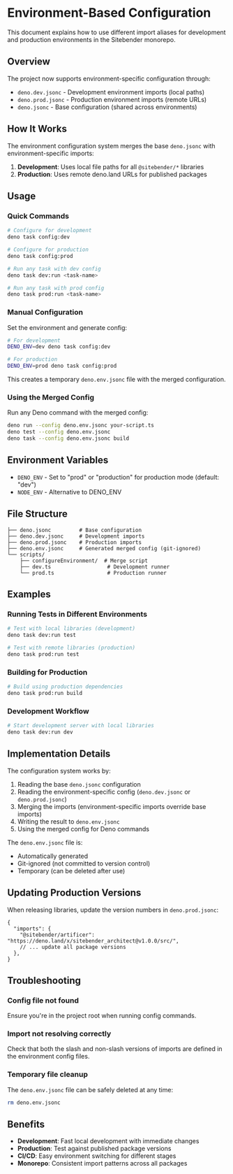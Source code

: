 # Environment-Based Configuration

This document explains how to use different import aliases for development and production environments in the Sitebender monorepo.

## Overview

The project now supports environment-specific configuration through:

- `deno.dev.jsonc` - Development environment imports (local paths)
- `deno.prod.jsonc` - Production environment imports (remote URLs)
- `deno.jsonc` - Base configuration (shared across environments)

## How It Works

The environment configuration system merges the base `deno.jsonc` with environment-specific imports:

1. **Development**: Uses local file paths for all `@sitebender/*` libraries
2. **Production**: Uses remote deno.land URLs for published packages

## Usage

### Quick Commands

```bash
# Configure for development
deno task config:dev

# Configure for production
deno task config:prod

# Run any task with dev config
deno task dev:run <task-name>

# Run any task with prod config
deno task prod:run <task-name>
```

### Manual Configuration

Set the environment and generate config:

```bash
# For development
DENO_ENV=dev deno task config:dev

# For production
DENO_ENV=prod deno task config:prod
```

This creates a temporary `deno.env.jsonc` file with the merged configuration.

### Using the Merged Config

Run any Deno command with the merged config:

```bash
deno run --config deno.env.jsonc your-script.ts
deno test --config deno.env.jsonc
deno task --config deno.env.jsonc build
```

## Environment Variables

- `DENO_ENV` - Set to "prod" or "production" for production mode (default: "dev")
- `NODE_ENV` - Alternative to DENO_ENV

## File Structure

```
├── deno.jsonc         # Base configuration
├── deno.dev.jsonc     # Development imports
├── deno.prod.jsonc    # Production imports
├── deno.env.jsonc     # Generated merged config (git-ignored)
└── scripts/
    ├── configureEnvironment/  # Merge script
    ├── dev.ts                  # Development runner
    └── prod.ts                 # Production runner
```

## Examples

### Running Tests in Different Environments

```bash
# Test with local libraries (development)
deno task dev:run test

# Test with remote libraries (production)
deno task prod:run test
```

### Building for Production

```bash
# Build using production dependencies
deno task prod:run build
```

### Development Workflow

```bash
# Start development server with local libraries
deno task dev:run dev
```

## Implementation Details

The configuration system works by:

1. Reading the base `deno.jsonc` configuration
2. Reading the environment-specific config (`deno.dev.jsonc` or `deno.prod.jsonc`)
3. Merging the imports (environment-specific imports override base imports)
4. Writing the result to `deno.env.jsonc`
5. Using the merged config for Deno commands

The `deno.env.jsonc` file is:

- Automatically generated
- Git-ignored (not committed to version control)
- Temporary (can be deleted after use)

## Updating Production Versions

When releasing libraries, update the version numbers in `deno.prod.jsonc`:

```jsonc
{
  "imports": {
    "@sitebender/artificer": "https://deno.land/x/sitebender_architect@v1.0.0/src/",
    // ... update all package versions
  },
}
```

## Troubleshooting

### Config file not found

Ensure you're in the project root when running config commands.

### Import not resolving correctly

Check that both the slash and non-slash versions of imports are defined in the environment config files.

### Temporary file cleanup

The `deno.env.jsonc` file can be safely deleted at any time:

```bash
rm deno.env.jsonc
```

## Benefits

- **Development**: Fast local development with immediate changes
- **Production**: Test against published package versions
- **CI/CD**: Easy environment switching for different stages
- **Monorepo**: Consistent import patterns across all packages
